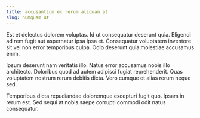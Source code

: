 ```yaml
---
title: accusantium ex rerum aliquam at
slug: numquam ut
---
```


Est et delectus dolorem voluptas. Id ut consequatur deserunt quia. Eligendi ad rem fugit aut aspernatur ipsa ipsa et. Consequatur voluptatem inventore sit vel non error temporibus culpa. Odio deserunt quia molestiae accusamus enim.

Ipsum deserunt nam veritatis illo. Natus error accusamus nobis illo architecto. Doloribus quod ad autem adipisci fugiat reprehenderit. Quas voluptatem nostrum rerum debitis dicta. Vero cumque et alias rerum neque sed.

Temporibus dicta repudiandae doloremque excepturi fugit quo. Ipsam in rerum est. Sed sequi at nobis saepe corrupti commodi odit natus consequatur.
